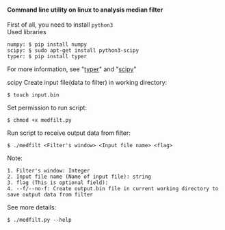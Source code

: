 #### **Command line utility on linux to analysis median filter**  
First of all, you need to install `python3`      
Used libraries  
```
numpy: $ pip install numpy
scipy: $ sudo apt-get install python3-scipy
typer: $ pip install typer 
```   
For more information, see "[typer](https://github.com/tiangolo/typer)" and "[scipy](https://docs.scipy.org/doc/scipy/reference/generated/scipy.signal.medfilt.html)" 

scipy
Create input file(data to filter) in working directory:  
```
$ touch input.bin
```    
Set permission to run script:  
```
$ chmod +x medfilt.py
```    
Run script to receive output data from filter:  
```  
$ ./medfilt <Filter's window> <Input file name> <flag>
```  
Note:  
``` 
1. Filter's window: Integer  
2. Input file name (Name of input file): string  
3. flag (This is optional field):  
4. --f/--no-f: Create output.bin file in current working directory to save output data from filter
```  

See more details:  
``` 
$ ./medfilt.py --help  
```    

